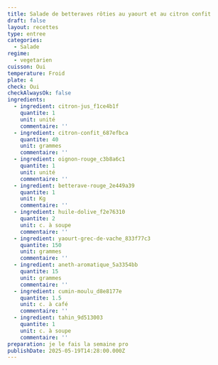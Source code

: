 ```yaml
---
title: Salade de betteraves rôties au yaourt et au citron confit
draft: false
layout: recettes
type: entree
categories:
  - Salade
regime:
  - vegetarien
cuisson: Oui
temperature: Froid
plate: 4
check: Oui
checkAlwaysOk: false
ingredients:
  - ingredient: citron-jus_f1ce4b1f
    quantite: 1
    unit: unité
    commentaire: ''
  - ingredient: citron-confit_687efbca
    quantite: 40
    unit: grammes
    commentaire: ''
  - ingredient: oignon-rouge_c3b8a6c1
    quantite: 1
    unit: unité
    commentaire: ''
  - ingredient: betterave-rouge_2e449a39
    quantite: 1
    unit: Kg
    commentaire: ''
  - ingredient: huile-dolive_f2e76310
    quantite: 2
    unit: c. à soupe
    commentaire: ''
  - ingredient: yaourt-grec-de-vache_833f77c3
    quantite: 150
    unit: grammes
    commentaire: ''
  - ingredient: aneth-aromatique_5a3354bb
    quantite: 15
    unit: grammes
    commentaire: ''
  - ingredient: cumin-moulu_d8e8177e
    quantite: 1.5
    unit: c. à café
    commentaire: ''
  - ingredient: tahin_9d513003
    quantite: 1
    unit: c. à soupe
    commentaire: ''
preparation: je le fais la semaine pro
publishDate: 2025-05-19T14:28:00.000Z
---
```


